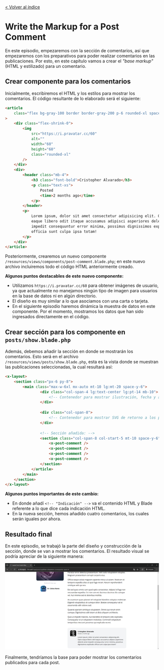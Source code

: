 [< Volver al índice](/docs/readme.md)

# Write the Markup for a Post Comment

En este episodio, empezaremos con la sección de comentarios, así que empezaremos con los preparativos para poder realizar comentarios en las publicaciones. Por esto, en este capítulo vamos a crear el _"base markup"_ (HTML y estilizado) para un comentario.

## Crear componente para los comentarios

Inicialmente, escribiremos el HTML y los estilos para mostrar los comentarios. El código resultante de lo elaborado será el siguiente:

```html
<article
    class="flex bg-gray-100 border border-gray-200 p-6 rounded-xl space-x-4"
>
    <div class="flex-shrink-0">
        <img
            src="https://i.pravatar.cc/60"
            alt=""
            width="60"
            height="60"
            class="rounded-xl"
        />
    </div>
    <div>
        <header class="mb-4">
            <h3 class="font-bold">Cristopher Alvarado</h3>
            <p class="text-xs">
                Posted
                <time>2 months ago</time>
            </p>
        </header>
        <p>
            Lorem ipsum, dolor sit amet consectetur adipisicing elit. Optio
            eaque libero odit itaque accusamus adipisci asperiores deleniti amet
            impedit consequuntur error minima, possimus dignissimos explicabo
            officia sunt culpa ipsa totam!
        </p>
    </div>
</article>
```

Posteriormente, crearemos un nuevo componente `/resources/views/components/post-comment.blade.php`; en este nuevo archivo incluiremos todo el código HTML anteriormente creado.

**Algunos puntos destacables de este nuevo componente:**

-   Utilizamos `https://i.pravatar.cc/60` para obtener imágenes de usuario, ya que actualmente no manejamos ningún tipo de imagen para usuarios en la base de datos ni en algún directorio.
-   El diseño es muy similar a lo que asociamos con una carta o tarjeta.
-   En el siguiente episodio haremos dinámica la muestra de datos en este componente. Por el momento, mostramos los datos que han sido ingresados directamente en el código.

## Crear sección para los componente en `posts/show.blade.php`

Además, debemos añadir la sección en donde se mostrarán los comentarios. Esto será en el archivo `/resources/views/posts/show.blade.php`, esta es la vista donde se muestran las publicaciones seleccionadas, la cual resultará así:

```html
<x-layout>
    <section class="px-6 py-8">
        <main class="max-w-6xl mx-auto mt-10 lg:mt-20 space-y-6">
                <div class="col-span-4 lg:text-center lg:pt-14 mb-10">
                    <!-- Contenedor para mostrar ilustración, fecha y autor... -->
                </div>

                <div class="col-span-8">
                    <!-- Contenedor para mostrar SVG de retorno a los posts, título y body del post seleccionado -->
                </div>

                <!-- Sección añadida: -->
                <section class="col-span-8 col-start-5 mt-10 space-y-6">
                    <x-post-comment />
                    <x-post-comment />
                    <x-post-comment />
                    <x-post-comment />
                </section>
            </article>
        </main>
    </section>
</x-layout>
```

**Algunos puntos importantes de este cambio:**

-   En donde añadí `<!-- "Indicación" -->` va el contenido HTML y Blade referente a lo que dice cada indicación HTML.
-   En la nueva sección, hemos añadido cuatro comentarios, los cuales serán iguales por ahora.

## Resultado final

En este episodio, se trabajó la parte del diseño y construcción de la sección, donde se van a mostrar los comentarios. El resultado visual se podría apreciar de la siguiente manera:

![Resultado de la vista con la sección de comentarios](images/resultado-markup-no-dinamico-v49.png)

Finalmente, tendríamos la base para poder mostrar los comentarios publicados para cada post.
